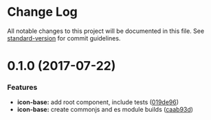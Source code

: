 # Change Log

All notable changes to this project will be documented in this file.
See [standard-version](https://github.com/conventional-changelog/standard-version) for commit guidelines.

<a name="0.1.0"></a>
# 0.1.0 (2017-07-22)


### Features

* **icon-base:** add root component, include tests ([019de96](https://github.com/suitejs/suitejs/commit/019de96))
* **icon-base:** create commonjs and es module builds ([caab93d](https://github.com/suitejs/suitejs/commit/caab93d))
